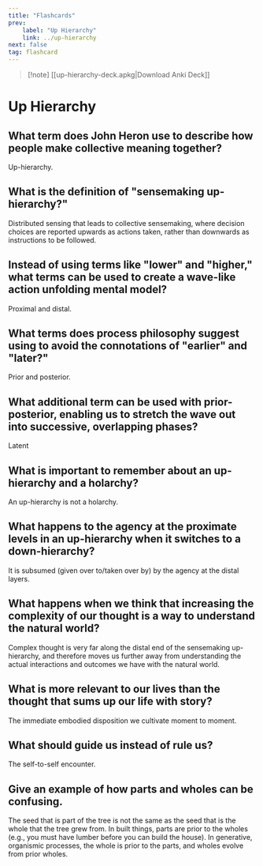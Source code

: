 ```yaml
---
title: "Flashcards"
prev:
    label: "Up Hierarchy"
    link: ../up-hierarchy
next: false
tag: flashcard
---
```


> [!note] [[up-hierarchy-deck.apkg|Download Anki Deck]]

# Up Hierarchy

## What term does John Heron use to describe how people make collective meaning together?
Up-hierarchy.

## What is the definition of "sensemaking up-hierarchy?"
Distributed sensing that leads to collective sensemaking, where decision choices are reported upwards as actions taken, rather than downwards as instructions to be followed.

## Instead of using terms like "lower" and "higher," what terms can be used to create a wave-like action unfolding mental model?
Proximal and distal.

## What terms does process philosophy suggest using to avoid the connotations of "earlier" and "later?"
Prior and posterior.

## What additional term can be used with prior-posterior, enabling us to stretch the wave out into successive, overlapping phases?
Latent

## What is important to remember about an up-hierarchy and a holarchy?
An up-hierarchy is not a holarchy.

## What happens to the agency at the proximate levels in an up-hierarchy when it switches to a down-hierarchy?
It is subsumed (given over to/taken over by) by the agency at the distal layers.

## What happens when we think that increasing the complexity of our thought is a way to understand the natural world?
Complex thought is very far along the distal end of the sensemaking up-hierarchy, and therefore moves us further away from understanding the actual interactions and outcomes we have with the natural world.

## What is more relevant to our lives than the thought that sums up our life with story?
The immediate embodied disposition we cultivate moment to moment.

## What should guide us instead of rule us?
The self-to-self encounter.

## Give an example of how parts and wholes can be confusing.
The seed that is part of the tree is not the same as the seed that is the whole that the tree grew from.
In built things, parts are prior to the wholes (e.g., you must have lumber before you can build the house).
In generative, organismic processes, the whole is prior to the parts, and wholes evolve from prior wholes.
